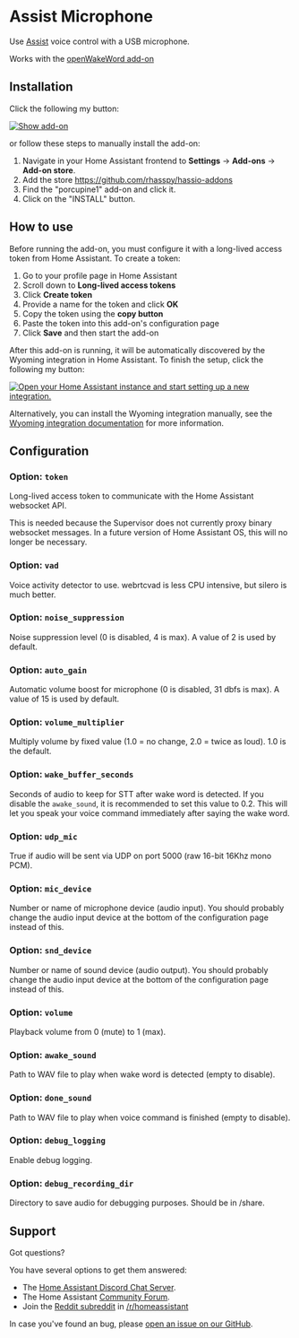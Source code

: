 # Assist Microphone

Use [Assist](https://www.home-assistant.io/voice_control/) voice control with a USB microphone.

Works with the [openWakeWord add-on](https://my.home-assistant.io/redirect/supervisor_addon/?addon=core_openwakeword)


## Installation

Click the following my button:

[![Show add-on](https://my.home-assistant.io/badges/supervisor_addon.svg)](https://my.home-assistant.io/redirect/supervisor_addon/?addon=47701997_assist_microphone&repository_url=https%3A%2F%2Fgithub.com%2Frhasspy%2Fhassio-addons)

or follow these steps to manually install the add-on:

1. Navigate in your Home Assistant frontend to **Settings** -> **Add-ons** -> **Add-on store**.
2. Add the store https://github.com/rhasspy/hassio-addons
3. Find the "porcupine1" add-on and click it.
3. Click on the "INSTALL" button.

## How to use

Before running the add-on, you must configure it with a long-lived access token from Home Assistant.
To create a token:

1. Go to your profile page in Home Assistant
2. Scroll down to **Long-lived access tokens**
3. Click **Create token**
4. Provide a name for the token and click **OK**
5. Copy the token using the **copy button** 
6. Paste the token into this add-on's configuration page
7. Click **Save** and then start the add-on

After this add-on is running, it will be automatically discovered by the Wyoming
integration in Home Assistant. To finish the setup, click the following my
button:

[![Open your Home Assistant instance and start setting up a new integration.](https://my.home-assistant.io/badges/config_flow_start.svg)](https://my.home-assistant.io/redirect/config_flow_start/?domain=wyoming)

Alternatively, you can install the Wyoming integration manually, see the
[Wyoming integration documentation](https://www.home-assistant.io/integrations/wyoming/)
for more information.

## Configuration

### Option: `token`

Long-lived access token to communicate with the Home Assistant websocket API.

This is needed because the Supervisor does not currently proxy binary websocket messages. In a future version of Home Assistant OS, this will no longer be necessary.

### Option: `vad`

Voice activity detector to use. webrtcvad is less CPU intensive, but silero is much better.

### Option: `noise_suppression`

Noise suppression level (0 is disabled, 4 is max). A value of 2 is used by default.

### Option: `auto_gain`

Automatic volume boost for microphone (0 is disabled, 31 dbfs is max). A value of 15 is used by default.

### Option: `volume_multiplier`

Multiply volume by fixed value (1.0 = no change, 2.0 = twice as loud). 1.0 is the default.

### Option: `wake_buffer_seconds`

Seconds of audio to keep for STT after wake word is detected. If you disable the `awake_sound`, it is recommended to set this value to 0.2. This will let you speak your voice command immediately after saying the wake word. 

### Option: `udp_mic`

True if audio will be sent via UDP on port 5000 (raw 16-bit 16Khz mono PCM).

### Option: `mic_device`

Number or name of microphone device (audio input). You should probably change the audio input device at the bottom of the configuration page instead of this.

### Option: `snd_device`

Number or name of sound device (audio output).  You should probably change the audio input device at the bottom of the configuration page instead of this.

### Option: `volume`

Playback volume from 0 (mute) to 1 (max).

### Option: `awake_sound`

Path to WAV file to play when wake word is detected (empty to disable).

### Option: `done_sound`

Path to WAV file to play when voice command is finished (empty to disable).

### Option: `debug_logging`

Enable debug logging.

### Option: `debug_recording_dir`

Directory to save audio for debugging purposes. Should be in /share.

## Support

Got questions?

You have several options to get them answered:

- The [Home Assistant Discord Chat Server][discord].
- The Home Assistant [Community Forum][forum].
- Join the [Reddit subreddit][reddit] in [/r/homeassistant][reddit]

In case you've found an bug, please [open an issue on our GitHub][issue].

[discord]: https://discord.gg/c5DvZ4e
[forum]: https://community.home-assistant.io
[issue]: https://github.com/home-assistant/addons/issues
[reddit]: https://reddit.com/r/homeassistant
[repository]: https://github.com/rhasspy/hassio-addons
